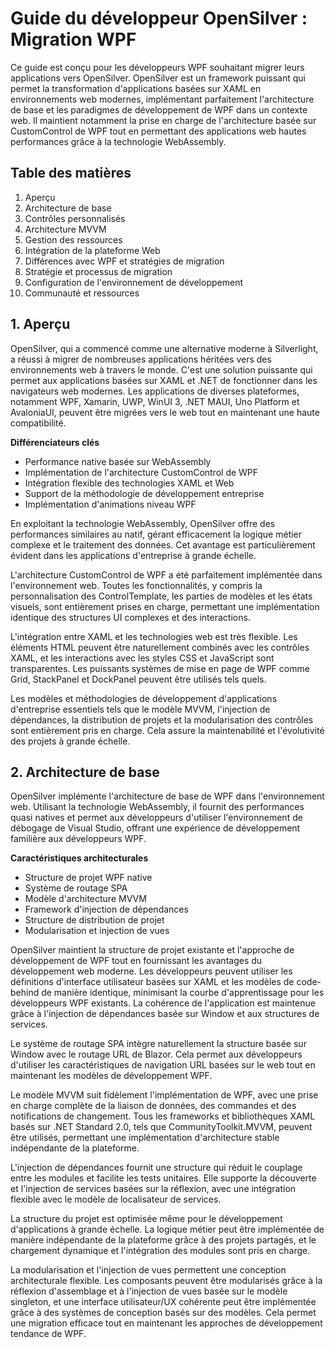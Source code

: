 # Guide du développeur OpenSilver : Migration WPF

Ce guide est conçu pour les développeurs WPF souhaitant migrer leurs applications vers OpenSilver. OpenSilver est un framework puissant qui permet la transformation d'applications basées sur XAML en environnements web modernes, implémentant parfaitement l'architecture de base et les paradigmes de développement de WPF dans un contexte web. Il maintient notamment la prise en charge de l'architecture basée sur CustomControl de WPF tout en permettant des applications web hautes performances grâce à la technologie WebAssembly.

## Table des matières

1. Aperçu
2. Architecture de base
3. Contrôles personnalisés
4. Architecture MVVM
5. Gestion des ressources
6. Intégration de la plateforme Web
7. Différences avec WPF et stratégies de migration
8. Stratégie et processus de migration
9. Configuration de l'environnement de développement
10. Communauté et ressources

## 1. Aperçu

OpenSilver, qui a commencé comme une alternative moderne à Silverlight, a réussi à migrer de nombreuses applications héritées vers des environnements web à travers le monde. C'est une solution puissante qui permet aux applications basées sur XAML et .NET de fonctionner dans les navigateurs web modernes. Les applications de diverses plateformes, notamment WPF, Xamarin, UWP, WinUI 3, .NET MAUI, Uno Platform et AvaloniaUI, peuvent être migrées vers le web tout en maintenant une haute compatibilité.

**Différenciateurs clés**

* Performance native basée sur WebAssembly
* Implémentation de l'architecture CustomControl de WPF
* Intégration flexible des technologies XAML et Web
* Support de la méthodologie de développement entreprise
* Implémentation d'animations niveau WPF

En exploitant la technologie WebAssembly, OpenSilver offre des performances similaires au natif, gérant efficacement la logique métier complexe et le traitement des données. Cet avantage est particulièrement évident dans les applications d'entreprise à grande échelle.

L'architecture CustomControl de WPF a été parfaitement implémentée dans l'environnement web. Toutes les fonctionnalités, y compris la personnalisation des ControlTemplate, les parties de modèles et les états visuels, sont entièrement prises en charge, permettant une implémentation identique des structures UI complexes et des interactions.

L'intégration entre XAML et les technologies web est très flexible. Les éléments HTML peuvent être naturellement combinés avec les contrôles XAML, et les interactions avec les styles CSS et JavaScript sont transparentes. Les puissants systèmes de mise en page de WPF comme Grid, StackPanel et DockPanel peuvent être utilisés tels quels.

Les modèles et méthodologies de développement d'applications d'entreprise essentiels tels que le modèle MVVM, l'injection de dépendances, la distribution de projets et la modularisation des contrôles sont entièrement pris en charge. Cela assure la maintenabilité et l'évolutivité des projets à grande échelle.

## 2. Architecture de base

OpenSilver implémente l'architecture de base de WPF dans l'environnement web. Utilisant la technologie WebAssembly, il fournit des performances quasi natives et permet aux développeurs d'utiliser l'environnement de débogage de Visual Studio, offrant une expérience de développement familière aux développeurs WPF.

**Caractéristiques architecturales**

* Structure de projet WPF native
* Système de routage SPA
* Modèle d'architecture MVVM
* Framework d'injection de dépendances
* Structure de distribution de projet
* Modularisation et injection de vues

OpenSilver maintient la structure de projet existante et l'approche de développement de WPF tout en fournissant les avantages du développement web moderne. Les développeurs peuvent utiliser les définitions d'interface utilisateur basées sur XAML et les modèles de code-behind de manière identique, minimisant la courbe d'apprentissage pour les développeurs WPF existants. La cohérence de l'application est maintenue grâce à l'injection de dépendances basée sur Window et aux structures de services.

Le système de routage SPA intègre naturellement la structure basée sur Window avec le routage URL de Blazor. Cela permet aux développeurs d'utiliser les caractéristiques de navigation URL basées sur le web tout en maintenant les modèles de développement WPF.

Le modèle MVVM suit fidèlement l'implémentation de WPF, avec une prise en charge complète de la liaison de données, des commandes et des notifications de changement. Tous les frameworks et bibliothèques XAML basés sur .NET Standard 2.0, tels que CommunityToolkit.MVVM, peuvent être utilisés, permettant une implémentation d'architecture stable indépendante de la plateforme.

L'injection de dépendances fournit une structure qui réduit le couplage entre les modules et facilite les tests unitaires. Elle supporte la découverte et l'injection de services basées sur la réflexion, avec une intégration flexible avec le modèle de localisateur de services.

La structure du projet est optimisée même pour le développement d'applications à grande échelle. La logique métier peut être implémentée de manière indépendante de la plateforme grâce à des projets partagés, et le chargement dynamique et l'intégration des modules sont pris en charge.

La modularisation et l'injection de vues permettent une conception architecturale flexible. Les composants peuvent être modularisés grâce à la réflexion d'assemblage et à l'injection de vues basée sur le modèle singleton, et une interface utilisateur/UX cohérente peut être implémentée grâce à des systèmes de conception basés sur des modèles. Cela permet une migration efficace tout en maintenant les approches de développement tendance de WPF.